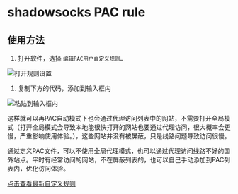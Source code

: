 # shadowsocks PAC rule

## 使用方法

1. 打开软件，选择 `编辑PAC用户自定义规则…`

![打开规则设置](https://static.jovi.cc/2019-04-26_15-55-46.png)

1. 复制下方的代码，添加到输入框内

![粘贴到输入框内](https://static.jovi.cc/2019-04-26_15-57-41.png)

这样就可以再PAC自动模式下也会通过代理访问列表中的网站，不需要打开全局模式（打开全局模式会导致本地能很快打开的网站也要通过代理访问，很大概率会更慢，严重影响使用体验。），这些网站并没有被屏蔽，只是线路问题导致访问很慢。

通过定义PAC文件，可以不使用全局代理模式，也可以通过代理访问线路不好的国外站点。平时有经常访问的网站，不在屏蔽列表的，也可以自己手动添加到PAC列表内，优化访问体验。

[点击查看最新自定义规则](../user-rule.txt ':include')